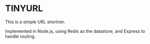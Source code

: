 TINYURL
==========

This is a simple URL shortner.

Implemented in Node.js, using Redis as the datastore, and Express to handle routing.


